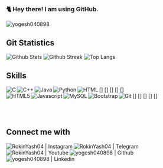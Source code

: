 ### 🐈 Hey there! I am using GitHub.
<a> <img src="https://komarev.com/ghpvc/?username=yogesh040898&style=flat-square" alt="yogesh040898" /> </a>

## Git Statistics

![Github Stats](https://git-stats-git-master-yogesh040898.vercel.app/api?username=yogesh040898&show_icons=true&count_private=true&hide_border=false&layout=compact&&theme=radical)
![Github Streak](https://github-readme-streak-stats.herokuapp.com/?user=yogesh040898&show_icons=true&count_private=true&hide_border=false&layout=compact&&theme=radical)
![Top Langs](https://git-stats-git-master-yogesh040898.vercel.app/api/top-langs/?username=yogesh040898&&show_icons=true&count_private=true&hide_border=false&layout=compact&&theme=radical)

## Skills	
[<img align="left" alt="C" src="https://img.shields.io/badge/C-00599C?style=for-the-badge&logo=c&logoColor=white" />]
[<img align="left" alt="C++" src="https://img.shields.io/badge/C%2B%2B-00599C?style=for-the-badge&logo=c%2B%2B&logoColor=white" />]
[<img align="left" alt="Java" src="https://img.shields.io/badge/Java-ED8B00?style=for-the-badge&logo=java&logoColor=white" />]
[<img align="left" alt="Python" src="https://img.shields.io/badge/Python-3776AB?style=for-the-badge&logo=python&logoColor=white" />]
[<img align="left" alt="HTML" src="https://img.shields.io/badge/HTML-239120?style=for-the-badge&logo=html5&logoColor=white" />]
<br />
[<img align="left" alt="HTML5" src="https://img.shields.io/badge/HTML5-E34F26?style=for-the-badge&logo=html5&logoColor=white" />]
[<img align="left" alt="Javascript" src="https://img.shields.io/badge/JavaScript-F7DF1E?style=for-the-badge&logo=javascript&logoColor=black" />]
[<img align="left" alt="MySQL" src="https://img.shields.io/badge/MySQL-00000F?style=for-the-badge&logo=mysql&logoColor=white" />]
[<img align="left" alt="Bootstrap" src="https://img.shields.io/badge/Bootstrap-563D7C?style=for-the-badge&logo=bootstrap&logoColor=white" />]
[<img align="left" alt="Git" src="https://img.shields.io/badge/Git-F05032?style=for-the-badge&logo=git&logoColor=white" />]

<br />
<br />

## Connect me with

[<img align="left" alt="RokinYash04 | Instagram" src="https://img.shields.io/badge/Instagram-E4405F?style=for-the-badge&logo=instagram&logoColor=white" />][instagram]
[<img align="left" alt="RokinYash04 | Telegram" src="https://img.shields.io/badge/Telegram-2CA5E0?style=for-the-badge&logo=telegram&logoColor=white" />][telegram]
[<img align="left" alt="RokinYash04 | Youtube" src="https://img.shields.io/badge/YouTube-FF0000?style=for-the-badge&logo=youtube&logoColor=white" />][youtube]
[<img align="left" alt="yogesh040898 | Github" src="https://img.shields.io/badge/GitHub-100000?style=for-the-badge&logo=github&logoColor=white" />][github]
[<img align="left" alt="yogesh040898 | Linkedin" src="https://img.shields.io/badge/LinkedIn-0077B5?style=for-the-badge&logo=linkedin&logoColor=white" />][linkedin]

<br />

[instagram]: https://instagram.com/rokin_yash04
[telegram]: https://t.me/RokinYash04
[youtube]: https://www.youtube.com/channel/UCmmHOsxe5TldB_pasaKSv-Q
[github]: https://github.com/yogesh040898
[linkedin]: https://linkedin.com/in/yogeshsharma04


